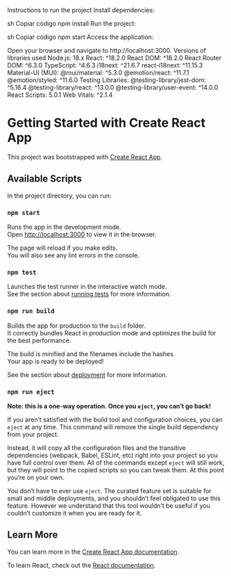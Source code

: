 Instructions to run the project
Install dependencies:

sh
Copiar código
npm install
Run the project:

sh
Copiar código
npm start
Access the application:

Open your browser and navigate to http://localhost:3000.
Versions of libraries used
Node.js: 18.x
React: ^18.2.0
React DOM: ^18.2.0
React Router DOM: ^6.3.0
TypeScript: ^4.6.3
i18next: ^21.6.7
react-i18next: ^11.15.3
Material-UI (MUI):
@mui/material: ^5.3.0
@emotion/react: ^11.7.1
@emotion/styled: ^11.6.0
Testing Libraries:
@testing-library/jest-dom: ^5.16.4
@testing-library/react: ^13.0.0
@testing-library/user-event: ^14.0.0
React Scripts: 5.0.1
Web Vitals: ^2.1.4

# Getting Started with Create React App

This project was bootstrapped with [Create React App](https://github.com/facebook/create-react-app).

## Available Scripts

In the project directory, you can run:

### `npm start`

Runs the app in the development mode.\
Open [http://localhost:3000](http://localhost:3000) to view it in the browser.

The page will reload if you make edits.\
You will also see any lint errors in the console.

### `npm test`

Launches the test runner in the interactive watch mode.\
See the section about [running tests](https://facebook.github.io/create-react-app/docs/running-tests) for more information.

### `npm run build`

Builds the app for production to the `build` folder.\
It correctly bundles React in production mode and optimizes the build for the best performance.

The build is minified and the filenames include the hashes.\
Your app is ready to be deployed!

See the section about [deployment](https://facebook.github.io/create-react-app/docs/deployment) for more information.

### `npm run eject`

**Note: this is a one-way operation. Once you `eject`, you can’t go back!**

If you aren’t satisfied with the build tool and configuration choices, you can `eject` at any time. This command will remove the single build dependency from your project.

Instead, it will copy all the configuration files and the transitive dependencies (webpack, Babel, ESLint, etc) right into your project so you have full control over them. All of the commands except `eject` will still work, but they will point to the copied scripts so you can tweak them. At this point you’re on your own.

You don’t have to ever use `eject`. The curated feature set is suitable for small and middle deployments, and you shouldn’t feel obligated to use this feature. However we understand that this tool wouldn’t be useful if you couldn’t customize it when you are ready for it.

## Learn More

You can learn more in the [Create React App documentation](https://facebook.github.io/create-react-app/docs/getting-started).

To learn React, check out the [React documentation](https://reactjs.org/).
